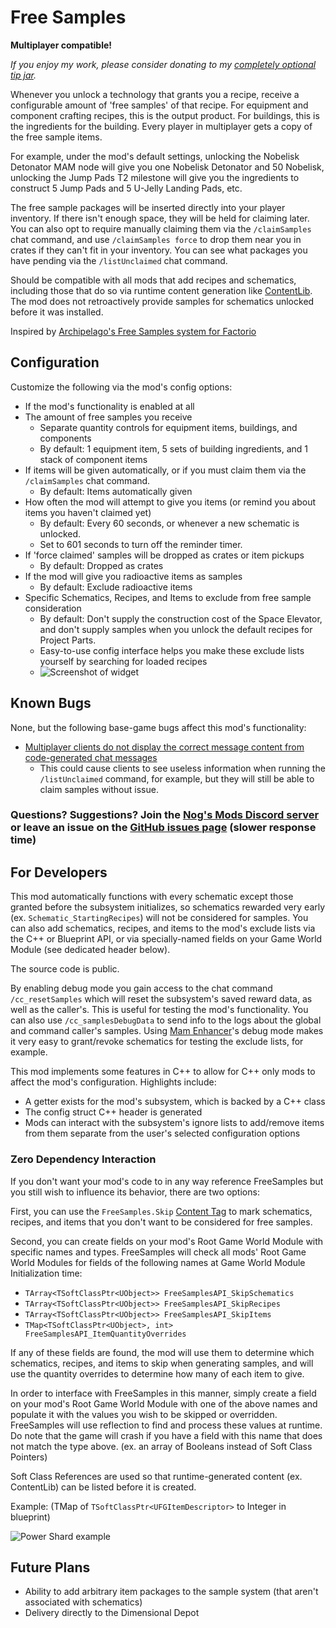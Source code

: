 # Free Samples

**Multiplayer compatible!**

_If you enjoy my work, please consider donating to my [completely optional tip jar](https://ko-fi.com/robb4)._

Whenever you unlock a technology that grants you a recipe,
receive a configurable amount of 'free samples' of that recipe.
For equipment and component crafting recipes, this is the output product.
For buildings, this is the ingredients for the building.
Every player in multiplayer gets a copy of the free sample items.

For example, under the mod's default settings,
unlocking the Nobelisk Detonator MAM node will give you one Nobelisk Detonator and 50 Nobelisk,
unlocking the Jump Pads T2 milestone will give you the ingredients to construct 5 Jump Pads and 5 U-Jelly Landing Pads, etc.

The free sample packages will be inserted directly into your player inventory.
If there isn't enough space, they will be held for claiming later.
You can also opt to require manually claiming them via the `/claimSamples` chat command, and use `/claimSamples force` to drop them near you in crates if they can't fit in your inventory.
You can see what packages you have pending via the `/listUnclaimed` chat command.

Should be compatible with all mods that add recipes and schematics,
including those that do so via runtime content generation like [ContentLib](https://ficsit.app/mod/ContentLib).
The mod does not retroactively provide samples for schematics unlocked before it was installed.

Inspired by [Archipelago's Free Samples system for Factorio](https://mods.factorio.com/mod/FreeSamples)
<!-- and created primarily for use as a dependency of the [Satisfactory Archipelago mod](https://ficsit.app/mod/Archipelago). -->

## Configuration

Customize the following via the mod's config options:

- If the mod's functionality is enabled at all
- The amount of free samples you receive
  - Separate quantity controls for equipment items, buildings, and components
  - By default: 1 equipment item, 5 sets of building ingredients, and 1 stack of component items
- If items will be given automatically, or if you must claim them via the `/claimSamples` chat command.
  - By default: Items automatically given
- How often the mod will attempt to give you items (or remind you about items you haven't claimed yet)
  - By default: Every 60 seconds, or whenever a new schematic is unlocked.
  - Set to 601 seconds to turn off the reminder timer.
- If 'force claimed' samples will be dropped as crates or item pickups
  - By default: Dropped as crates
- If the mod will give you radioactive items as samples
  - By default: Exclude radioactive items
- Specific Schematics, Recipes, and Items to exclude from free sample consideration
  - By default: Don't supply the construction cost of the Space Elevator, and don't supply samples when you unlock the default recipes for Project Parts.
  - Easy-to-use config interface helps you make these exclude lists yourself by searching for loaded recipes
  - ![Screenshot of widget](https://i.imgur.com/ZyLu894.png)

## Known Bugs

None, but the following base-game bugs affect this mod's functionality:

- [Multiplayer clients do not display the correct message content from code-generated chat messages](https://discord.com/channels/555424930502541343/1036634533077979146/1141458437021106196)
  - This could cause clients to see useless information when running the `/listUnclaimed` command, for example, but they will still be able to claim samples without issue.

### Questions? Suggestions? Join the [Nog's Mods Discord server](https://discord.gg/uKKFX2tWfh) or leave an issue on the [GitHub issues page](https://github.com/budak7273/FreeSamples/issues) (slower response time)

## For Developers

This mod automatically functions with every schematic except those granted before the subsystem initializes,
so schematics rewarded very early (ex. `Schematic_StartingRecipes`) will not be considered for samples.
You can also add schematics, recipes, and items to the mod's exclude lists via the C++ or Blueprint API, or via specially-named fields on your Game World Module (see dedicated header below).

The source code is public.

By enabling debug mode you gain access to the chat command `/cc_resetSamples` which will reset the subsystem's saved reward data, as well as the caller's. This is useful for testing the mod's functionality.
You can also use `/cc_samplesDebugData` to send info to the logs about the global and command caller's samples.
Using [Mam Enhancer](https://ficsit.app/mod/MAMTips)'s debug mode makes it very easy to grant/revoke schematics for testing the exclude lists, for example.

This mod implements some features in C++ to allow for C++ only mods to affect the mod's configuration.
Highlights include:

- A getter exists for the mod's subsystem, which is backed by a C++ class
- The config struct C++ header is generated
- Mods can interact with the subsystem's ignore lists to add/remove items from them separate from the user's selected configuration options

### Zero Dependency Interaction

If you don't want your mod's code to in any way reference FreeSamples but you still wish to influence its behavior,
there are two options:

First, you can use the `FreeSamples.Skip` [Content Tag](https://docs.ficsit.app/satisfactory-modding/latest/Development/ModLoader/ContentTagRegistry.html) to mark schematics, recipes, and items that you don't want to be considered for free samples.

Second, you can create fields on your mod's Root Game World Module with specific names and types.
FreeSamples will check all mods' Root Game World Modules for fields of the following names at Game World Module Initialization time:

- `TArray<TSoftClassPtr<UObject>> FreeSamplesAPI_SkipSchematics`
- `TArray<TSoftClassPtr<UObject>> FreeSamplesAPI_SkipRecipes`
- `TArray<TSoftClassPtr<UObject>> FreeSamplesAPI_SkipItems`
- `TMap<TSoftClassPtr<UObject>, int> FreeSamplesAPI_ItemQuantityOverrides`

If any of these fields are found, the mod will use them to determine which
schematics, recipes, and items to skip when generating samples,
and will use the quantity overrides to determine how many of each item to give.

In order to interface with FreeSamples in this manner,
simply create a field on your mod's Root Game World Module with one of the above names
and populate it with the values you wish to be skipped or overridden.
FreeSamples will use reflection to find and process these values at runtime.
Do note that the game will crash if you have a field with this name that does not match the type above.
(ex. an array of Booleans instead of Soft Class Pointers)

Soft Class References are used so that runtime-generated content (ex. ContentLib) can be listed before it is created.

Example: (TMap of `TSoftClassPtr<UFGItemDescriptor>` to Integer in blueprint)

![Power Shard example](https://i.imgur.com/8S8nUOV.png)

## Future Plans

- Ability to add arbitrary item packages to the sample system (that aren't associated with schematics)
- Delivery directly to the Dimensional Depot

